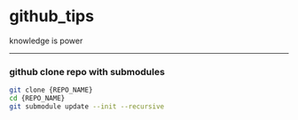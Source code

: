 # github_tips
knowledge is power

---

### github clone repo with submodules

```bash
git clone {REPO_NAME}
cd {REPO_NAME}
git submodule update --init --recursive
```
